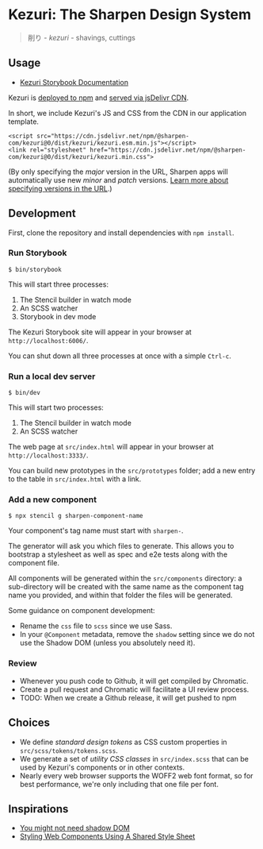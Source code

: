 # Kezuri: The Sharpen Design System

> 削り - _kezuri_ - shavings, cuttings

## Usage

* [Kezuri Storybook Documentation](https://coggen.github.io/kezuri/)

Kezuri is [deployed to npm](https://www.npmjs.com/package/@sharpen-com/kezuri)
and [served via jsDelivr CDN](https://www.jsdelivr.com/package/npm/@sharpen-com/kezuri).

In short, we include Kezuri's JS and CSS from the CDN in our application template.

```
<script src="https://cdn.jsdelivr.net/npm/@sharpen-com/kezuri@0/dist/kezuri/kezuri.esm.min.js"></script>
<link rel="stylesheet" href="https://cdn.jsdelivr.net/npm/@sharpen-com/kezuri@0/dist/kezuri/kezuri.min.css">
```

(By only specifying the _major_ version in the URL, Sharpen apps will
automatically use new _minor_ and _patch_ versions. [Learn more about
specifying versions in the URL](https://www.jsdelivr.com/documentation#id-load-exact-version).)

## Development

First, clone the repository and install dependencies with `npm install`.

### Run Storybook

```
$ bin/storybook
```

This will start three processes:

1. The Stencil builder in watch mode
2. An SCSS watcher
3. Storybook in dev mode

The Kezuri Storybook site will appear in your browser at `http://localhost:6006/`.

You can shut down all three processes at once with a simple `Ctrl-c`.


### Run a local dev server

```
$ bin/dev
```

This will start two processes:

1. The Stencil builder in watch mode
2. An SCSS watcher

The web page at `src/index.html` will appear in your browser at `http://localhost:3333/`.

You can build new prototypes in the `src/prototypes` folder; add a new entry
to the table in `src/index.html` with a link.

### Add a new component

```
$ npx stencil g sharpen-component-name
```

Your component's tag name must start with `sharpen-`.

The generator will ask you which files to generate. This allows you to bootstrap
a stylesheet as well as spec and e2e tests along with the component file.

All components will be generated within the `src/components` directory: a
sub-directory will be created with the same name as the component tag name you
provided, and within that folder the files will be generated. 

Some guidance on component development:

* Rename the `css` file to `scss` since we use Sass.
* In your `@Component` metadata, remove the `shadow` setting since we do not use the Shadow DOM (unless you absolutely need it).

### Review

* Whenever you push code to Github, it will get compiled by Chromatic.
* Create a pull request and Chromatic will facilitate a UI review process.
* TODO: When we create a Github release, it will get pushed to npm

## Choices

* We define *standard design tokens* as CSS custom properties in `src/scss/tokens/tokens.scss`.
* We generate a set of *utility CSS classes* in `src/index.scss` that can be used by Kezuri's components or in other contexts.
* Nearly every web browser supports the WOFF2 web font format, so for best performance, we're only including that one file per font.

## Inspirations

* [You might not need shadow DOM](https://www.hjorthhansen.dev/you-might-not-need-shadow-dom/)
* [Styling Web Components Using A Shared Style Sheet](https://www.smashingmagazine.com/2016/12/styling-web-components-using-a-shared-style-sheet/)
